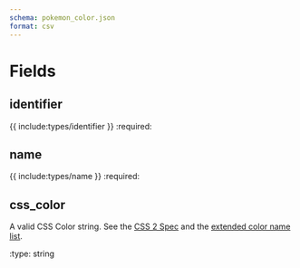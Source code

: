 ```yaml
---
schema: pokemon_color.json
format: csv
---
```


# Fields
## identifier
{{ include:types/identifier }}
:required:

## name
{{ include:types/name }}
:required:

## css_color
A valid CSS Color string.  See the [CSS 2 Spec](https://www.w3.org/TR/CSS2/syndata.html#color-units)
and the [extended color name list](https://drafts.csswg.org/css-color-3/#svg-color).

:type: string
